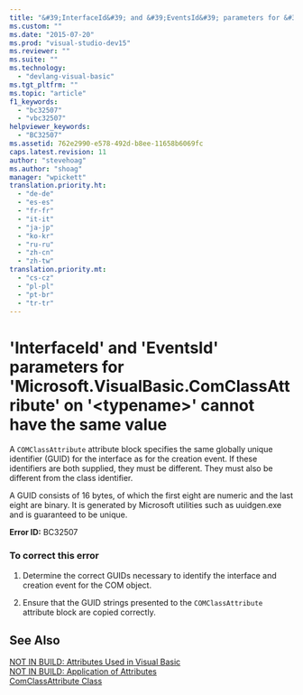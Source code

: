 ```yaml
---
title: "&#39;InterfaceId&#39; and &#39;EventsId&#39; parameters for &#39;Microsoft.VisualBasic.ComClassAttribute&#39; on &#39;&lt;typename&gt;&#39; cannot have the same value | Microsoft Docs"
ms.custom: ""
ms.date: "2015-07-20"
ms.prod: "visual-studio-dev15"
ms.reviewer: ""
ms.suite: ""
ms.technology: 
  - "devlang-visual-basic"
ms.tgt_pltfrm: ""
ms.topic: "article"
f1_keywords: 
  - "bc32507"
  - "vbc32507"
helpviewer_keywords: 
  - "BC32507"
ms.assetid: 762e2990-e578-492d-b8ee-11658b6069fc
caps.latest.revision: 11
author: "stevehoag"
ms.author: "shoag"
manager: "wpickett"
translation.priority.ht: 
  - "de-de"
  - "es-es"
  - "fr-fr"
  - "it-it"
  - "ja-jp"
  - "ko-kr"
  - "ru-ru"
  - "zh-cn"
  - "zh-tw"
translation.priority.mt: 
  - "cs-cz"
  - "pl-pl"
  - "pt-br"
  - "tr-tr"
---
```

# &#39;InterfaceId&#39; and &#39;EventsId&#39; parameters for &#39;Microsoft.VisualBasic.ComClassAttribute&#39; on &#39;&lt;typename&gt;&#39; cannot have the same value
A `COMClassAttribute` attribute block specifies the same globally unique identifier (GUID) for the interface as for the creation event. If these identifiers are both supplied, they must be different. They must also be different from the class identifier.  
  
 A GUID consists of 16 bytes, of which the first eight are numeric and the last eight are binary. It is generated by Microsoft utilities such as uuidgen.exe and is guaranteed to be unique.  
  
 **Error ID:** BC32507  
  
### To correct this error  
  
1.  Determine the correct GUIDs necessary to identify the interface and creation event for the COM object.  
  
2.  Ensure that the GUID strings presented to the `COMClassAttribute` attribute block are copied correctly.  
  
## See Also  
 [NOT IN BUILD: Attributes Used in Visual Basic](http://msdn.microsoft.com/en-us/22231318-8a40-49af-9245-e0aab723563b)   
 [NOT IN BUILD: Application of Attributes](http://msdn.microsoft.com/en-us/2b1703ed-4437-49b3-bc0b-568094324f47)   
 [ComClassAttribute Class](http://msdn.microsoft.com/en-us/5c2f0835-9210-47dc-bc59-5c1769953574)